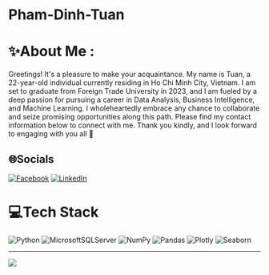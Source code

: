 # Pham-Dinh-Tuan
# ✨About Me :
Greetings! It's a pleasure to make your acquaintance. 
My name is Tuan, a 22-year-old individual currently residing in Ho Chi Minh City, Vietnam. I am set to graduate from Foreign Trade University in 2023, and I am fueled by a deep passion for pursuing a career in Data Analysis, Business Intelligence, and Machine Learning. I wholeheartedly embrace any chance to collaborate and seize promising opportunities along this path. 
Please find my contact information below to connect with me. 
Thank you kindly, and I look forward to engaging with you all 🥰

## 🌐Socials
[![Facebook](https://img.shields.io/badge/Facebook-%231877F2.svg?logo=Facebook&logoColor=white)](https://www.facebook.com/profile.php?id=100026521664879) [![LinkedIn](https://img.shields.io/badge/LinkedIn-%230077B5.svg?logo=linkedin&logoColor=white)](https://www.linkedin.com/in/%C4%91%C3%ACnh-tu%E1%BA%A5n-ph%E1%BA%A1m-190b80264/) 

# 💻Tech Stack
![Python](https://img.shields.io/badge/python-3670A0?style=for-the-badge&logo=python&logoColor=ffdd54) ![MicrosoftSQLServer](https://img.shields.io/badge/Microsoft%20SQL%20Sever-CC2927?style=for-the-badge&logo=microsoft%20sql%20server&logoColor=white) ![NumPy](https://img.shields.io/badge/numpy-%23013243.svg?style=for-the-badge&logo=numpy&logoColor=white) ![Pandas](https://img.shields.io/badge/pandas-%23150458.svg?style=for-the-badge&logo=pandas&logoColor=white) ![Plotly](https://img.shields.io/badge/Plotly-%233F4F75.svg?style=for-the-badge&logo=plotly&logoColor=white) ![Seaborn](https://img.shields.io/badge/Plotly-%233F4F75.svg?style=for-the-badge&logo=plotly&logoColor=white)

---
[![](https://visitcount.itsvg.in/api?id=Mahptuan&label=Profile%20Views&color=8&icon=5&pretty=true)](https://visitcount.itsvg.in)

